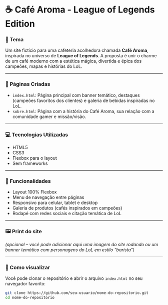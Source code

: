 # ☕ Café Aroma - League of Legends Edition

### 📝 Tema

Um site fictício para uma cafeteria acolhedora chamada **Café Aroma**, inspirada no universo de **League of Legends**. A proposta é unir o charme de um café moderno com a estética mágica, divertida e épica dos campeões, mapas e histórias do LoL.

---

### 📄 Páginas Criadas

- `index.html`: Página principal com banner temático, destaques (campeões favoritos dos clientes) e galeria de bebidas inspiradas no LoL.
- `sobre.html`: Página com a história do Café Aroma, sua relação com a comunidade gamer e missão/visão.

---

### 💻 Tecnologias Utilizadas

- HTML5  
- CSS3  
- Flexbox para o layout  
- Sem frameworks  

---

### 🎯 Funcionalidades

- Layout 100% Flexbox  
- Menu de navegação entre páginas  
- Responsivo para celular, tablet e desktop  
- Galeria de produtos (cafés inspirados em campeões)  
- Rodapé com redes sociais e citação temática de LoL  

---

### 🖼️ Print do site

*(opcional – você pode adicionar aqui uma imagem do site rodando ou um banner temático com personagens do LoL em estilo “barista”)*

---

### 📌 Como visualizar

Você pode clonar o repositório e abrir o arquivo `index.html` no seu navegador favorito:

```bash
git clone https://github.com/seu-usuario/nome-do-repositorio.git
cd nome-do-repositorio
